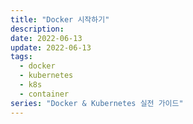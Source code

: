 ```yaml
---
title: "Docker 시작하기"
description:
date: 2022-06-13
update: 2022-06-13
tags:
  - docker
  - kubernetes
  - k8s
  - container
series: "Docker & Kubernetes 실전 가이드"
---
```



